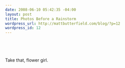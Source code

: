```yaml
--- 
date: 2008-06-10 05:42:35 -04:00
layout: post
title: Photos Before a Rainstorm
wordpress_url: http://mattbutterfield.com/blog/?p=12
wordpress_id: 12
---
```

<img class="pix" src="http://farm4.static.flickr.com/3275/2565068147_12d207a394_o.jpg" alt="" />
<img class="pix" src="http://farm4.static.flickr.com/3178/2565068271_3d757eec79_o.jpg" alt="" />
<p style="text-align: center;"><img class="pix" src="http://farm4.static.flickr.com/3106/2565068327_9b913c6347_o.jpg" alt="" /></p>
<img class="pix" src="http://farm4.static.flickr.com/3090/2565892000_637aef9520_o.jpg" alt="" />

Take that, flower girl.
